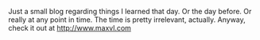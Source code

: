 Just a small blog regarding things I learned that day. Or the day before. Or
really at any point in time. The time is pretty irrelevant, actually. Anyway,
check it out at http://www.maxvl.com

